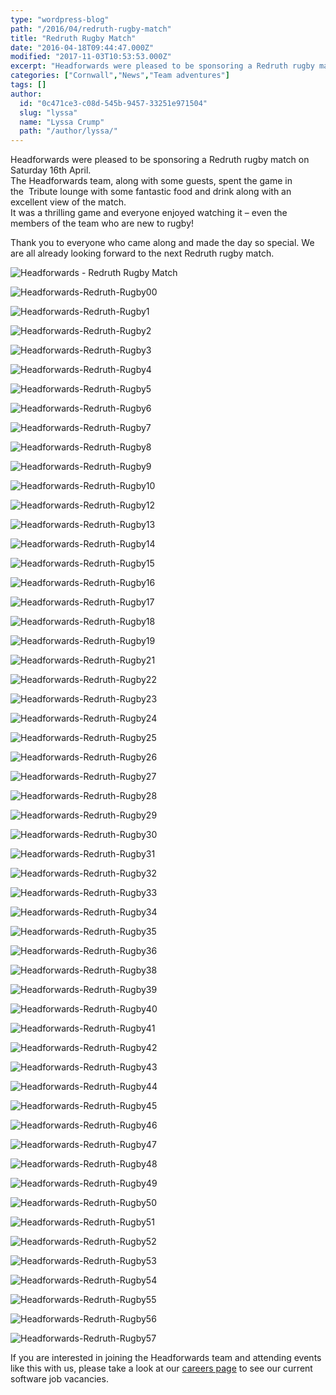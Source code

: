```yaml
---
type: "wordpress-blog"
path: "/2016/04/redruth-rugby-match"
title: "Redruth Rugby Match"
date: "2016-04-18T09:44:47.000Z"
modified: "2017-11-03T10:53:53.000Z"
excerpt: "Headforwards were pleased to be sponsoring a Redruth rugby match on Saturday 16th April. The Headforwards team, along with some guests, spent the game in the  Tribute lounge with some fantastic food and drink along with an excellent view of the match. It was a thrilling game and everyone enjoyed watching it – even the members …"
categories: ["Cornwall","News","Team adventures"]
tags: []
author:
  id: "0c471ce3-c08d-545b-9457-33251e971504"
  slug: "lyssa"
  name: "Lyssa Crump"
  path: "/author/lyssa/"
---
```

Headforwards were pleased to be sponsoring a Redruth rugby match on Saturday 16th April.  
The Headforwards team, along with some guests, spent the game in the  Tribute lounge with some fantastic food and drink along with an excellent view of the match.  
It was a thrilling game and everyone enjoyed watching it – even the members of the team who are new to rugby!

Thank you to everyone who came along and made the day so special. We are all already looking forward to the next Redruth rugby match.

<section class="gallery">

![Headforwards - Redruth Rugby Match ](//headforwards.com/wp-content/uploads/2016/04/Headforwards-Redruth-Rugby.jpg)

![Headforwards-Redruth-Rugby00](//headforwards.com/wp-content/uploads/2016/04/Headforwards-Redruth-Rugby00.jpg)

![Headforwards-Redruth-Rugby1](//headforwards.com/wp-content/uploads/2016/04/Headforwards-Redruth-Rugby1.jpg)

![Headforwards-Redruth-Rugby2](//headforwards.com/wp-content/uploads/2016/04/Headforwards-Redruth-Rugby2.jpg)

![Headforwards-Redruth-Rugby3](//headforwards.com/wp-content/uploads/2016/04/Headforwards-Redruth-Rugby3.jpg)

![Headforwards-Redruth-Rugby4](//headforwards.com/wp-content/uploads/2016/04/Headforwards-Redruth-Rugby4.jpg)

![Headforwards-Redruth-Rugby5](//headforwards.com/wp-content/uploads/2016/04/Headforwards-Redruth-Rugby5.jpg)

![Headforwards-Redruth-Rugby6](//headforwards.com/wp-content/uploads/2016/04/Headforwards-Redruth-Rugby6.jpg)

![Headforwards-Redruth-Rugby7](//headforwards.com/wp-content/uploads/2016/04/Headforwards-Redruth-Rugby7.jpg)

![Headforwards-Redruth-Rugby8](//headforwards.com/wp-content/uploads/2016/04/Headforwards-Redruth-Rugby8.jpg)

![Headforwards-Redruth-Rugby9](//headforwards.com/wp-content/uploads/2016/04/Headforwards-Redruth-Rugby9.jpg)

![Headforwards-Redruth-Rugby10](//headforwards.com/wp-content/uploads/2016/04/Headforwards-Redruth-Rugby10.jpg)

![Headforwards-Redruth-Rugby12](//headforwards.com/wp-content/uploads/2016/04/Headforwards-Redruth-Rugby12.jpg)

![Headforwards-Redruth-Rugby13](//headforwards.com/wp-content/uploads/2016/04/Headforwards-Redruth-Rugby13.jpg)

![Headforwards-Redruth-Rugby14](//headforwards.com/wp-content/uploads/2016/04/Headforwards-Redruth-Rugby14.jpg)

![Headforwards-Redruth-Rugby15](//headforwards.com/wp-content/uploads/2016/04/Headforwards-Redruth-Rugby15.jpg)

![Headforwards-Redruth-Rugby16](//headforwards.com/wp-content/uploads/2016/04/Headforwards-Redruth-Rugby16.jpg)

![Headforwards-Redruth-Rugby17](//headforwards.com/wp-content/uploads/2016/04/Headforwards-Redruth-Rugby17.jpg)

![Headforwards-Redruth-Rugby18](//headforwards.com/wp-content/uploads/2016/04/Headforwards-Redruth-Rugby18.jpg)

![Headforwards-Redruth-Rugby19](//headforwards.com/wp-content/uploads/2016/04/Headforwards-Redruth-Rugby19.jpg)

![Headforwards-Redruth-Rugby21](//headforwards.com/wp-content/uploads/2016/04/Headforwards-Redruth-Rugby21.jpg)

![Headforwards-Redruth-Rugby22](//headforwards.com/wp-content/uploads/2016/04/Headforwards-Redruth-Rugby22.jpg)

![Headforwards-Redruth-Rugby23](//headforwards.com/wp-content/uploads/2016/04/Headforwards-Redruth-Rugby23.jpg)

![Headforwards-Redruth-Rugby24](//headforwards.com/wp-content/uploads/2016/04/Headforwards-Redruth-Rugby24.jpg)

![Headforwards-Redruth-Rugby25](//headforwards.com/wp-content/uploads/2016/04/Headforwards-Redruth-Rugby25.jpg)

![Headforwards-Redruth-Rugby26](//headforwards.com/wp-content/uploads/2016/04/Headforwards-Redruth-Rugby26.jpg)

![Headforwards-Redruth-Rugby27](//headforwards.com/wp-content/uploads/2016/04/Headforwards-Redruth-Rugby27.jpg)

![Headforwards-Redruth-Rugby28](//headforwards.com/wp-content/uploads/2016/04/Headforwards-Redruth-Rugby28.jpg)

![Headforwards-Redruth-Rugby29](//headforwards.com/wp-content/uploads/2016/04/Headforwards-Redruth-Rugby29.jpg)

![Headforwards-Redruth-Rugby30](//headforwards.com/wp-content/uploads/2016/04/Headforwards-Redruth-Rugby30.jpg)

![Headforwards-Redruth-Rugby31](//headforwards.com/wp-content/uploads/2016/04/Headforwards-Redruth-Rugby31.jpg)

![Headforwards-Redruth-Rugby32](//headforwards.com/wp-content/uploads/2016/04/Headforwards-Redruth-Rugby32.jpg)

![Headforwards-Redruth-Rugby33](//headforwards.com/wp-content/uploads/2016/04/Headforwards-Redruth-Rugby33.jpg)

![Headforwards-Redruth-Rugby34](//headforwards.com/wp-content/uploads/2016/04/Headforwards-Redruth-Rugby34.jpg)

![Headforwards-Redruth-Rugby35](//headforwards.com/wp-content/uploads/2016/04/Headforwards-Redruth-Rugby35.jpg)

![Headforwards-Redruth-Rugby36](//headforwards.com/wp-content/uploads/2016/04/Headforwards-Redruth-Rugby36.jpg)

![Headforwards-Redruth-Rugby38](//headforwards.com/wp-content/uploads/2016/04/Headforwards-Redruth-Rugby38.jpg)

![Headforwards-Redruth-Rugby39](//headforwards.com/wp-content/uploads/2016/04/Headforwards-Redruth-Rugby39.jpg)

![Headforwards-Redruth-Rugby40](//headforwards.com/wp-content/uploads/2016/04/Headforwards-Redruth-Rugby40.jpg)

![Headforwards-Redruth-Rugby41](//headforwards.com/wp-content/uploads/2016/04/Headforwards-Redruth-Rugby41.jpg)

![Headforwards-Redruth-Rugby42](//headforwards.com/wp-content/uploads/2016/04/Headforwards-Redruth-Rugby42.jpg)

![Headforwards-Redruth-Rugby43](//headforwards.com/wp-content/uploads/2016/04/Headforwards-Redruth-Rugby43.jpg)

![Headforwards-Redruth-Rugby44](//headforwards.com/wp-content/uploads/2016/04/Headforwards-Redruth-Rugby44.jpg)

![Headforwards-Redruth-Rugby45](//headforwards.com/wp-content/uploads/2016/04/Headforwards-Redruth-Rugby45.jpg)

![Headforwards-Redruth-Rugby46](//headforwards.com/wp-content/uploads/2016/04/Headforwards-Redruth-Rugby46.jpg)

![Headforwards-Redruth-Rugby47](//headforwards.com/wp-content/uploads/2016/04/Headforwards-Redruth-Rugby47.jpg)

![Headforwards-Redruth-Rugby48](//headforwards.com/wp-content/uploads/2016/04/Headforwards-Redruth-Rugby48.jpg)

![Headforwards-Redruth-Rugby49](//headforwards.com/wp-content/uploads/2016/04/Headforwards-Redruth-Rugby49.jpg)

![Headforwards-Redruth-Rugby50](//headforwards.com/wp-content/uploads/2016/04/Headforwards-Redruth-Rugby50.jpg)

![Headforwards-Redruth-Rugby51](//headforwards.com/wp-content/uploads/2016/04/Headforwards-Redruth-Rugby51.jpg)

![Headforwards-Redruth-Rugby52](//headforwards.com/wp-content/uploads/2016/04/Headforwards-Redruth-Rugby52.jpg)

![Headforwards-Redruth-Rugby53](//headforwards.com/wp-content/uploads/2016/04/Headforwards-Redruth-Rugby53.jpg)

![Headforwards-Redruth-Rugby54](//headforwards.com/wp-content/uploads/2016/04/Headforwards-Redruth-Rugby54.jpg)

![Headforwards-Redruth-Rugby55](//headforwards.com/wp-content/uploads/2016/04/Headforwards-Redruth-Rugby55.jpg)

![Headforwards-Redruth-Rugby56](//headforwards.com/wp-content/uploads/2016/04/Headforwards-Redruth-Rugby56.jpg)

![Headforwards-Redruth-Rugby57](//headforwards.com/wp-content/uploads/2016/04/Headforwards-Redruth-Rugby57.jpg)

</section>

If you are interested in joining the Headforwards team and attending events like this with us, please take a look at our [careers page](https://www.headforwards.com/careers/) to see our current software job vacancies.
